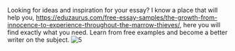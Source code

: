 Looking for ideas and inspiration for your essay? I know a place that will help you, https://eduzaurus.com/free-essay-samples/the-growth-from-innocence-to-experience-throughout-the-marrow-thieves/, here you will find exactly what you need. Learn from free examples and become a better writer on the subject.
![5](https://user-images.githubusercontent.com/91615725/168076927-ae8f79c6-86e0-4261-8c3a-8c14ed7b91f7.jpg)
